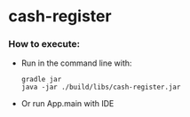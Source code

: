 # cash-register

### How to execute:
- Run in the command line with:
  ```
  gradle jar
  java -jar ./build/libs/cash-register.jar
  ```
- Or run App.main with IDE